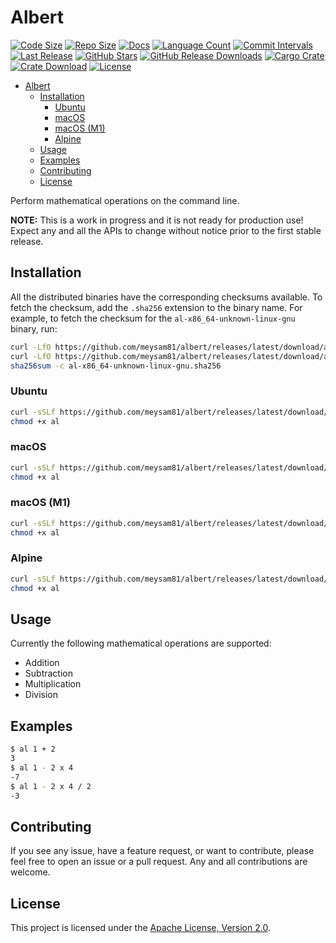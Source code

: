 # Albert

[![Code Size](https://img.shields.io/github/languages/code-size/meysam81/albert)](https://github.com/meysam81/albert)
[![Repo Size](https://img.shields.io/github/repo-size/meysam81/albert)](https://github.com/meysam81/albert)
[![Docs](https://img.shields.io/badge/docs-rs/albert?logo=docs.rs&label=docs.rs)](https://crates.io/crates/albert)
[![Language Count](https://img.shields.io/github/languages/count/meysam81/albert)](https://github.com/meysam81/albert)
[![Commit Intervals](https://img.shields.io/github/commit-activity/m/meysam81/albert)](https://github.com/meysam81/albert/commits)
[![Last Release](https://img.shields.io/github/release-date/meysam81/albert?label=last%20release)](https://github.com/meysam81/albert/releases)
[![GitHub Stars](https://img.shields.io/github/stars/meysam81/albert?label=GitHub%20stars)](https://github.com/meysam81/albert/stargazers)
[![GitHub Release Downloads](https://img.shields.io/github/downloads/meysam81/albert/total?label=GitHub%20Release%20Downloads)](https://github.com/meysam81/albert/releases)
[![Cargo Crate](https://img.shields.io/crates/v/albert)](https://crates.io/crates/albert)
[![Crate Download](https://img.shields.io/crates/d/albert?label=crate%20download)](https://crates.io/crates/albert)
[![License](https://img.shields.io/github/license/meysam81/albert)](https://github.com/meysam81/albert)

<!-- START doctoc generated TOC please keep comment here to allow auto update -->
<!-- DON'T EDIT THIS SECTION, INSTEAD RE-RUN doctoc TO UPDATE -->

- [Albert](#albert)
  - [Installation](#installation)
    - [Ubuntu](#ubuntu)
    - [macOS](#macos)
    - [macOS (M1)](#macos-m1)
    - [Alpine](#alpine)
  - [Usage](#usage)
  - [Examples](#examples)
  - [Contributing](#contributing)
  - [License](#license)

<!-- END doctoc generated TOC please keep comment here to allow auto update -->

Perform mathematical operations on the command line.

**NOTE:** This is a work in progress and it is not ready for production use!
Expect any and all the APIs to change without notice prior to the first stable
release.

## Installation

All the distributed binaries have the corresponding checksums available. To
fetch the checksum, add the `.sha256` extension to the binary name. For
example, to fetch the checksum for the `al-x86_64-unknown-linux-gnu` binary,
run:

```bash
curl -LfO https://github.com/meysam81/albert/releases/latest/download/al-x86_64-unknown-linux-gnu
curl -LfO https://github.com/meysam81/albert/releases/latest/download/al-x86_64-unknown-linux-gnu.sha256
sha256sum -c al-x86_64-unknown-linux-gnu.sha256
```

### Ubuntu

```bash
curl -sSLf https://github.com/meysam81/albert/releases/latest/download/al-x86_64-unknown-linux-gnu -o al
chmod +x al
```

### macOS

```bash
curl -sSLf https://github.com/meysam81/albert/releases/latest/download/al-x86_64-apple-darwin -o al
chmod +x al
```

### macOS (M1)

```bash
curl -sSLf https://github.com/meysam81/albert/releases/latest/download/al-aarch64-apple-darwin -o al
chmod +x al
```

### Alpine

```bash
curl -sSLf https://github.com/meysam81/albert/releases/latest/download/al-x86_64-unknown-linux-musl  -o al
chmod +x al
```

## Usage

Currently the following mathematical operations are supported:

- Addition
- Subtraction
- Multiplication
- Division

## Examples

```bash
$ al 1 + 2
3
$ al 1 - 2 x 4
-7
$ al 1 - 2 x 4 / 2
-3
```

## Contributing

If you see any issue, have a feature request, or want to contribute, please
feel free to open an issue or a pull request. Any and all contributions are
welcome.

## License

This project is licensed under the [Apache License, Version 2.0](LICENSE).
